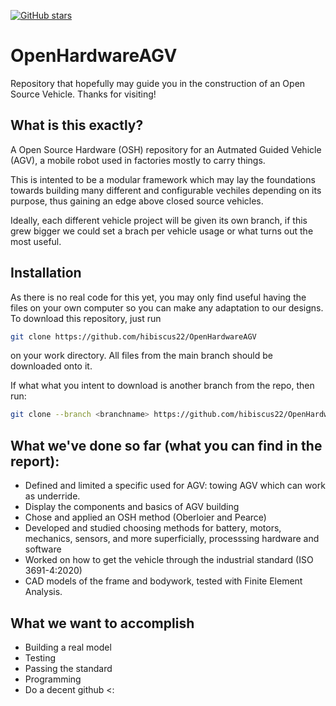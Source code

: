 [![GitHub stars](https://img.shields.io/github/stars/hibiscus22/OpenHardwareAGV?style=social)](https://github.com/hibiscus22/OpenHardwareAGV/stargazers)

# OpenHardwareAGV
Repository that hopefully may guide you in the construction of an Open Source Vehicle. Thanks for visiting!

## What is this exactly?

A Open Source Hardware (OSH) repository for an Autmated Guided Vehicle (AGV), a mobile robot used in factories mostly to carry things. 

This is intented to be a modular framework which may lay the foundations towards building many different and configurable vechiles depending on its purpose, thus gaining an edge above closed source vehicles.

Ideally, each different vehicle project will be given its own branch, if this grew bigger we could set a brach per vehicle usage or what turns out the most useful.

## Installation

As there is no real code for this yet, you may only find useful having the files on your own computer so you can make any adaptation to our designs. To download this repository, just run 

```sh
git clone https://github.com/hibiscus22/OpenHardwareAGV
```
on your work directory. All files from the main branch should be downloaded onto it.

If what what you intent to download is another branch from the repo, then run:

```sh
git clone --branch <branchname> https://github.com/hibiscus22/OpenHardwareAGV
```


## What we've done so far (what you can find in the report):
- Defined and limited a specific used for AGV: towing AGV which can work as underride.
- Display the components and basics of AGV building
- Chose and applied an OSH method (Oberloier and Pearce)
- Developed and studied choosing methods for battery, motors, mechanics, sensors, and more superficially, processsing hardware and software
- Worked on how to get the vehicle through the industrial standard (ISO 3691-4:2020)
- CAD models of the frame and bodywork, tested with Finite Element Analysis.

## What we want to accomplish
- Building a real model
- Testing
- Passing the standard
- Programming
- Do a decent github <:
